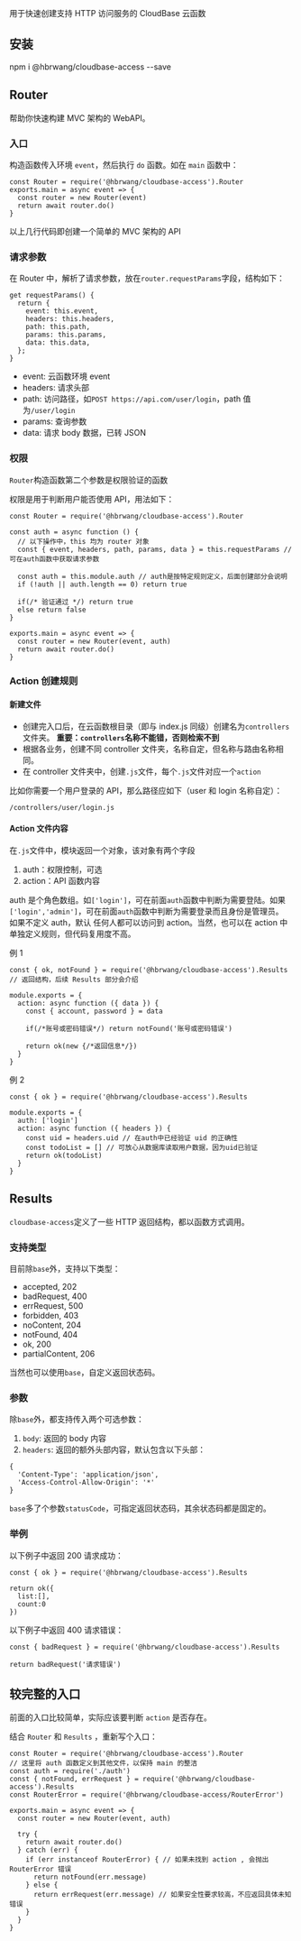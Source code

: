 用于快速创建支持 HTTP 访问服务的 CloudBase 云函数

## 安装

npm i @hbrwang/cloudbase-access --save

## Router

帮助你快速构建 MVC 架构的 WebAPI。

### 入口

构造函数传入环境 `event`，然后执行 `do` 函数。如在 `main` 函数中：

```JS
const Router = require('@hbrwang/cloudbase-access').Router
exports.main = async event => {
  const router = new Router(event)
  return await router.do()
}
```

以上几行代码即创建一个简单的 MVC 架构的 API

### 请求参数

在 Router 中，解析了请求参数，放在`router.requestParams`字段，结构如下：

```JS
get requestParams() {
  return {
    event: this.event,
    headers: this.headers,
    path: this.path,
    params: this.params,
    data: this.data,
  };
}
```

- event: 云函数环境 event
- headers: 请求头部
- path: 访问路径，如`POST https://api.com/user/login`，path 值为`/user/login`
- params: 查询参数
- data: 请求 body 数据，已转 JSON

### 权限

`Router`构造函数第二个参数是权限验证的函数

权限是用于判断用户能否使用 API，用法如下：

```JS
const Router = require('@hbrwang/cloudbase-access').Router

const auth = async function () {
  // 以下操作中，this 均为 router 对象
  const { event, headers, path, params, data } = this.requestParams // 可在auth函数中获取请求参数

  const auth = this.module.auth // auth是按特定规则定义，后面创建部分会说明
  if (!auth || auth.length == 0) return true

  if(/* 验证通过 */) return true
  else return false
}

exports.main = async event => {
  const router = new Router(event, auth)
  return await router.do()
}

```

### Action 创建规则

#### 新建文件

- 创建完入口后，在云函数根目录（即与 index.js 同级）创建名为`controllers`文件夹。 **重要：`controllers`名称不能错，否则检索不到**
- 根据各业务，创建不同 controller 文件夹，名称自定，但名称与路由名称相同。
- 在 controller 文件夹中，创建`.js`文件，每个`.js`文件对应一个`action`

比如你需要一个用户登录的 API，那么路径应如下（user 和 login 名称自定）：

```
/controllers/user/login.js
```

#### Action 文件内容

在`.js`文件中，模块返回一个对象，该对象有两个字段

1. auth：权限控制，可选
2. action：API 函数内容

auth 是个角色数组。如`['login']`，可在前面`auth`函数中判断为需要登陆。如果`['login','admin']`，可在前面`auth`函数中判断为需要登录而且身份是管理员。
如果不定义 auth，默认 任何人都可以访问到 action。当然，也可以在 action 中单独定义规则，但代码复用度不高。

例 1

```JS
const { ok, notFound } = require('@hbrwang/cloudbase-access').Results // 返回结构，后续 Results 部分会介绍

module.exports = {
  action: async function ({ data }) {
    const { account, password } = data

    if(/*账号或密码错误*/) return notFound('账号或密码错误')

    return ok(new {/*返回信息*/})
  }
}
```

例 2

```JS
const { ok } = require('@hbrwang/cloudbase-access').Results

module.exports = {
  auth: ['login']
  action: async function ({ headers }) {
    const uid = headers.uid // 在auth中已经验证 uid 的正确性
    const todoList = [] // 可放心从数据库读取用户数据，因为uid已验证
    return ok(todoList)
  }
}
```

## Results

`cloudbase-access`定义了一些 HTTP 返回结构，都以函数方式调用。

### 支持类型

目前除`base`外，支持以下类型：

- accepted, 202
- badRequest, 400
- errRequest, 500
- forbidden, 403
- noContent, 204
- notFound, 404
- ok, 200
- partialContent, 206

当然也可以使用`base`，自定义返回状态码。

### 参数

除`base`外，都支持传入两个可选参数：

1. `body`: 返回的 body 内容
2. `headers`: 返回的额外头部内容，默认包含以下头部：

```JS
{
  'Content-Type': 'application/json',
  'Access-Control-Allow-Origin': '*'
}
```

`base`多了个参数`statusCode`，可指定返回状态码，其余状态码都是固定的。

### 举例

以下例子中返回 200 请求成功：

```JS
const { ok } = require('@hbrwang/cloudbase-access').Results

return ok({
  list:[],
  count:0
})
```

以下例子中返回 400 请求错误：

```JS
const { badRequest } = require('@hbrwang/cloudbase-access').Results

return badRequest('请求错误')
```

## 较完整的入口

前面的入口比较简单，实际应该要判断 `action` 是否存在。

结合 `Router` 和 `Results` ，重新写个入口：

```JS
const Router = require('@hbrwang/cloudbase-access').Router
// 这里将 auth 函数定义到其他文件，以保持 main 的整洁
const auth = require('./auth')
const { notFound, errRequest } = require('@hbrwang/cloudbase-access').Results
const RouterError = require('@hbrwang/cloudbase-access/RouterError')

exports.main = async event => {
  const router = new Router(event, auth)

  try {
    return await router.do()
  } catch (err) {
    if (err instanceof RouterError) { // 如果未找到 action , 会抛出 RouterError 错误
      return notFound(err.message)
    } else {
      return errRequest(err.message) // 如果安全性要求较高，不应返回具体未知错误
    }
  }
}
```
